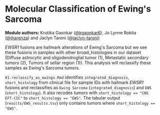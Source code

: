 # Molecular Classification of Ewing's Sarcoma  

**Module authors:** Krutika Gaonkar ([@kgaonkar6](https://github.com/kgaonkar6)), Jo Lynne Rokita ([@jharenza](https://github.com/jharenza)) and Jaclyn Taroni ([@jaclyn-taroni](https://github.com/jaclyn-taroni))

_EWSR1_ fusions are hallmark alterations of Ewing's Sarcoma but we see these fusions in samples with other broad_histologies in our dataset (Diffuse astrocytic and oligodendroglial tumor (1), Metastatic secondary tumors (2), Tumors of sellar region (1)). 
This analysis will reclassify these samples as Ewing's Sarcoma tumors.

`01-reclassify_as_ewings.Rmd` identifies `integrated_diagnosis`, `short_histology` from clinical file for sample IDs with hallmark _EWSR1_ fusions and reclassifies as `Ewing Sarcoma` (`integrated_diagnosis`) and `EWS` (`short_histology`).
It also recodes tumors with `short_histology == "CNS EFT-CIC"` to `short_histology == "EWS"`. 
The tabular output (`results/EWS_results.tsv`) only contains tumors where `short_histology == "EWS"`.